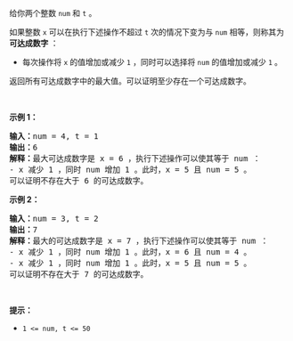 <p>给你两个整数 <code>num</code> 和 <code>t</code> 。</p>

<p>如果整数 <code>x</code> 可以在执行下述操作不超过 <code>t</code> 次的情况下变为与 <code>num</code> 相等，则称其为 <strong>可达成数字</strong> ：</p>

<ul>
	<li>每次操作将 <code>x</code> 的值增加或减少 <code>1</code> ，同时可以选择将 <code>num</code> 的值增加或减少 <code>1</code> 。</li>
</ul>

<p>返回所有可达成数字中的最大值。可以证明至少存在一个可达成数字。</p>

<p>&nbsp;</p>

<p><strong>示例 1：</strong></p>

<pre><strong>输入：</strong>num = 4, t = 1
<strong>输出：</strong>6
<strong>解释：</strong>最大可达成数字是 x = 6 ，执行下述操作可以使其等于 num ：
- x 减少 1 ，同时 num 增加 1 。此时，x = 5 且 num = 5 。 
可以证明不存在大于 6 的可达成数字。
</pre>

<p><strong>示例 2：</strong></p>

<pre><strong>输入：</strong>num = 3, t = 2
<strong>输出：</strong>7
<strong>解释：</strong>最大的可达成数字是 x = 7 ，执行下述操作可以使其等于 num ：
- x 减少 1 ，同时 num 增加 1 。此时，x = 6 且 num = 4 。 
- x 减少 1 ，同时 num 增加 1 。此时，x = 5 且 num = 5 。 
可以证明不存在大于 7 的可达成数字。
</pre>

<p>&nbsp;</p>

<p><strong>提示：</strong></p>

<ul>
	<li><code>1 &lt;= num, t&nbsp;&lt;= 50</code></li>
</ul>
